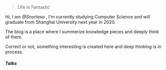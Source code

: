
> Life is Fantastic


Hi, I am *@Snorlaxa* , I'm currently studying Computer Science and will graduate from Shanghai University next year in 2020. 

The blog is a place where I summerize knowledge pieces and deeply think of them. 

Correct or not, something interesting is created here and deep thinking is in process.


##### Talks

[1]: https://snorlaxa.github.io/2019/06/25/SparseMatrix/ "SparseMatrix"
[2]: https://snorlaxa.github.io/2019/06/25/hello-github/


